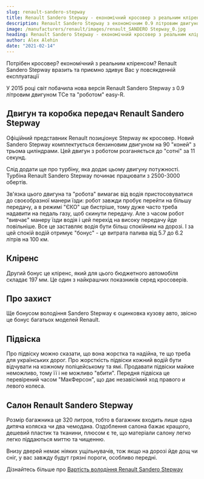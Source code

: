 ```yaml
---
slug: renault-sandero-stepway
title: Renault Sandero Stepway - економічний кросовер з реальним кліренсом
description: Renault Sandero Stepway з економічним 0.9 літровим двигуном TCe та роботом
image: /manufacturers/renault/images/renault_SANDERO Stepway_0.jpg
heading: Renault Sandero Stepway - економічний кросовер з реальним кліренсом 
author: Alex Alehin
date: "2021-02-14"
---
```


Потрібен кросовер? економічний з реальним кліренсом? Renault Sandero Stepway вразить та приємно здивує Вас у повсякденній експлуатації
<!-- sep -->

У 2015 році світ побачила нова версія Renault Sandero Stepway з 0.9 літровим двигуном TCe та "роботом" easy-R.

## Двигун та коробка передач Renault Sandero Stepway

Офіційний представник Renault позиціонує Stepway як кросовер. 
Новий Sandero Stepway комплектується бензиновим двигуном на 90 "коней" з трьома циліндрами. Цей двигун з роботом розганяється до "сотні" за 11 секунд. 

Слід додати ще про турбіну, яка додає цьому двигуну потужності. Турбіна Renault Sandero Stepway починає працювати з 2500-3000 обертів.

Зв'язка цього двигуна та "робота" вимагає від водія пристосовуватися до своєобразної манери їзди: робот завжди пробує перейти на більшу передачу, а в режимі "ЄКО" ще бистріше, тому дуже часто треба надавити на педаль газу, щоб скинути передачу. Але з часом робот "вивчає" манеру їзди водія і цей перехід на високу передачу йде повільніше. Все це заставляє водія бути більш спокійним на дорозі.
І за цей спокій водій отримує "бонус" - це витрата палива від 5.7 до 6.2 літрів на 100 км.

## Кліренс

Другий бонус це кліренс, який для цього бюджетного автомобіля складає 197 мм. Це один з найкрашчих показників серед кросоверів.

## Про захист

Ще бонусом володіння Sandero Stepway є оцинковка кузову авто, звісно це бонус багатьох моделей Renault.

## Підвіска

Про підвіску можно сказати, що вона жорстка та надійна, те що треба для українських дорог. Про жорсткість підвіски кожний водій бути відчувати на кожному поліцейському та ямі. Продавати підвіски майже неможливо, тому її і не можливо "вбити". Передня підвіска це перевірений часом "МакФерсон", що дає незавісімий ход правого и левого колеса.

## Салон Renault Sandero Stepway

Розмір багажника це 320 литров, тобто в багажник входить лише одна дитяча коляска чи два чемодана. Оздоблення салона бажає кращого, дешевий пластик та тканини, плюсом є те, що матеріали салону легко легко піддаються миттю та чищенню. 

Внизу дверей немає ніяких ущільнувачів, тож якщо на дорозі йде дощ чи сніг, у вас завжду будут грязні пороги, особливо передні.

Дізнайтесь більше про [Вартість володіння Renault Sandero Stepway](/renault/SANDERO%20Stepway)